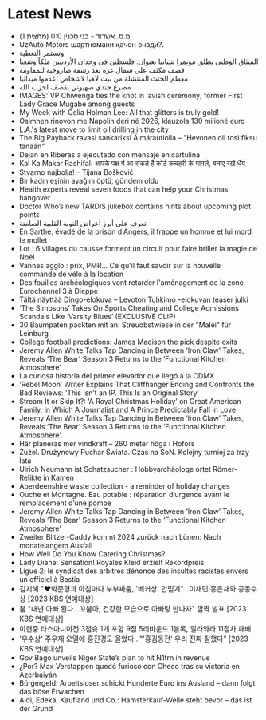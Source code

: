 # Latest News
-  מ.ס. אשדוד - בני סכנין 0:0 (מחצית 1)
-  UzAuto Motors шартномани қачон очади?.
-  وتستمر التغطية
-  الميثاق الوطني يطلق مؤتمرا شبابيا بعنوان: فلسطين في وجدان الأردنيين ملكاً وشعبا
-  قصف مكثف على شمال غزة بعد رشقة صاروخية للمقاومة
-  معظم الجثث المنتشلة من بيت لاهيا لاشخاص اعدموا ميدانيا
-  مصرع جندي صهيوني بقصف لحزب الله
-  IMAGES: VP Chiwenga ties the knot in lavish ceremony; former First Lady Grace Mugabe among guests
-  My Week with Celia Holman Lee: All that glitters is truly gold!
-  Osimhen rinovon me Napolin deri në 2026, klauzola 130 milionë euro
-  L.A.'s latest move to limit oil drilling in the city
-  The Big Payback ravasi sankariksi Äimärautiolla – "Hevonen oli tosi fiksu tänään"
-  Dejan en Riberas a ejecutado con mensaje en cartulina
-  Kal Ka Makar Rashifal: आपके पक्ष में आ सकते हैं कोर्ट कचहरी के मामले, बनाए रखें धैर्य
-  Stvarno najbolja! – Tijana Bošković
-  Bir kadın eşinin ayağını öptü, gündem oldu
-  Health experts reveal seven foods that can help your Christmas hangover
-  Doctor Who’s new TARDIS jukebox contains hints about upcoming plot points
-  تعرف على أبرز أعراض النوبة القلبية الصامتة
-  En Sarthe, évadé de la prison d'Angers, il frappe un homme et lui mord le mollet
-  Lot : 6 villages du causse forment un circuit pour faire briller la magie de Noël
-  Vannes agglo : prix, PMR... Ce qu'il faut savoir sur la nouvelle commande de vélo à la location
-  Des fouilles archéologiques vont retarder l'aménagement de la zone Eurochannel 3 à Dieppe
-  Tältä näyttää Dingo-elokuva – Levoton Tuhkimo -elokuvan teaser julki
-  ‘The Simpsons’ Takes On Sports Cheating and College Admissions Scandals Like ‘Varsity Blues’ (EXCLUSIVE CLIP)
-  30 Baumpaten packten mit an: Streuobstwiese in der "Malei" für Leinburg
-  College football predictions: James Madison the pick despite exits
-  Jeremy Allen White Talks Tap Dancing in Between ‘Iron Claw’ Takes, Reveals ‘The Bear’ Season 3 Returns to the ‘Functional Kitchen Atmosphere’
-  La curiosa historia del primer elevador que llegó a la CDMX
-  ‘Rebel Moon’ Writer Explains That Cliffhanger Ending and Confronts the Bad Reviews: ‘This Isn’t an IP. This Is an Original Story’
-  Stream It or Skip It?: ‘A Royal Christmas Holiday’ on Great American Family, in Which A Journalist and A Prince Predictably Fall in Love
-  Jeremy Allen White Talks Tap Dancing in Between ‘Iron Claw’ Takes, Reveals ‘The Bear’ Season 3 Returns to the ‘Functional Kitchen Atmosphere’
-  Här planeras mer vindkraft – 260 meter höga i Hofors
-  Żużel. Drużynowy Puchar Świata. Czas na SoN. Kolejny turniej za trzy lata
-  Ulrich Neumann ist Schatzsucher : Hobbyarchäologe ortet Römer-Relikte in Kamen
-  Aberdeenshire waste collection - a reminder of holiday changes
-  Ouche et Montagne. Eau potable : réparation d’urgence avant le remplacement d’une pompe
-  Jeremy Allen White Talks Tap Dancing in Between ‘Iron Claw’ Takes, Reveals ‘The Bear’ Season 3 Returns to the ‘Functional Kitchen Atmosphere’
-  Zweiter Blitzer-Caddy kommt 2024 zurück nach Lünen: Nach monatelangem Ausfall
-  How Well Do You Know Catering Christmas?
-  Lady Diana: Sensation! Royales Kleid erzielt Rekordpreis
-  Ligue 2: le syndicat des arbitres dénonce des insultes racistes envers un officiel à Bastia
-  김지혜 "♥박준형과 아침마다 부부싸움, '베커상' 안믿겨"…이채민·홍은채와 공동수상 [2023 KBS 연예대상]
-  붐 "내년 아빠 된다…꼬붐아, 건강한 모습으로 아빠랑 만나자" 깜짝 발표 [2023 KBS 연예대상]
-  이현중 타스마니아전 3점슛 1개 포함 9점 5리바운드 1블록, 일라와라 11점차 패배
-  '우수상' 주우재 오열에 홍진경도 울었다…"'홍김동전' 우리 진짜 잘했다" [2023 KBS 연예대상]
-  Gov Bago unveils Niger State’s plan to hit N1trn in revenue
-  ¿Por? Max Verstappen quedó furioso con Checo tras su victoria en Azerbaiyán
-  Bürgergeld: Arbeitsloser schickt Hunderte Euro ins Ausland – dann folgt das böse Erwachen
-  Aldi, Edeka, Kaufland und Co.: Hamsterkauf-Welle steht bevor – das ist der Grund
